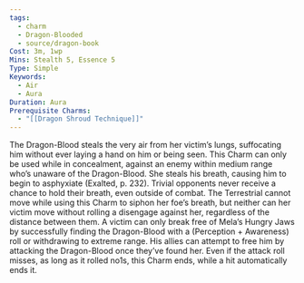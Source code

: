 ```yaml
---
tags:
  - charm
  - Dragon-Blooded
  - source/dragon-book
Cost: 3m, 1wp
Mins: Stealth 5, Essence 5
Type: Simple
Keywords:
  - Air
  - Aura
Duration: Aura
Prerequisite Charms:
  - "[[Dragon Shroud Technique]]"
---
```

The Dragon-Blood steals the very air from her victim’s lungs, suffocating him without ever laying a hand on him or being seen. This Charm can only be used while in concealment, against an enemy within medium range who’s unaware of the Dragon-Blood. She steals his breath, causing him to begin to asphyxiate (Exalted, p. 232). Trivial opponents never receive a chance to hold their breath, even outside of combat. The Terrestrial cannot move while using this Charm to siphon her foe’s breath, but neither can her victim move without rolling a disengage against her, regardless of the distance between them. A victim can only break free of Mela’s Hungry Jaws by successfully finding the Dragon-Blood with a (Perception + Awareness) roll or withdrawing to extreme range. His allies can attempt to free him by attacking the Dragon-Blood once they’ve found her. Even if the attack roll misses, as long as it rolled no1s, this Charm ends, while a hit automatically ends it.